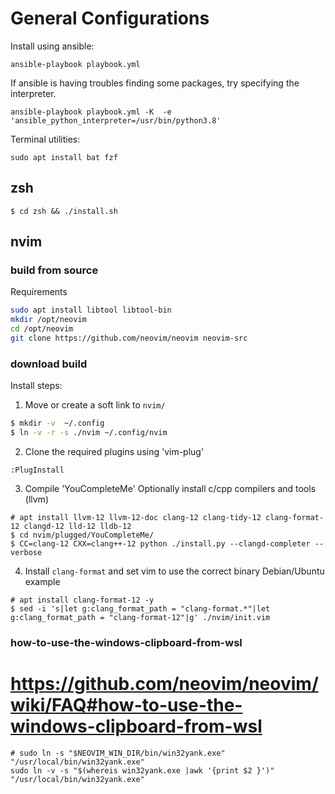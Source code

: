 # General Configurations

Install using ansible:
```command
ansible-playbook playbook.yml
```
If ansible is having troubles finding some packages, try specifying the interpreter.
```
ansible-playbook playbook.yml -K  -e 'ansible_python_interpreter=/usr/bin/python3.8'
```

Terminal utilities:

```
sudo apt install bat fzf
```

## zsh
```
$ cd zsh && ./install.sh
```

## nvim

### build from source
Requirements
```bash
sudo apt install libtool libtool-bin
mkdir /opt/neovim
cd /opt/neovim
git clone https://github.com/neovim/neovim neovim-src
```

### download build
Install steps:

1) Move or create a soft link to `nvim/`
```bash
$ mkdir -v  ~/.config
$ ln -v -r -s ./nvim ~/.config/nvim
```

2) Clone the required plugins using 'vim-plug'

```
:PlugInstall
```

3) Compile 'YouCompleteMe'
Optionally install c/cpp compilers and tools (llvm)
```
# apt install llvm-12 llvm-12-doc clang-12 clang-tidy-12 clang-format-12 clangd-12 lld-12 lldb-12
$ cd nvim/plugged/YouCompleteMe/
$ CC=clang-12 CXX=clang++-12 python ./install.py --clangd-completer --verbose
```

4) Install `clang-format` and set vim to use the correct binary
Debian/Ubuntu example
```
# apt install clang-format-12 -y
$ sed -i 's|let g:clang_format_path = "clang-format.*"|let g:clang_format_path = "clang-format-12"|g' ./nvim/init.vim
```

### how-to-use-the-windows-clipboard-from-wsl
 # https://github.com/neovim/neovim/wiki/FAQ#how-to-use-the-windows-clipboard-from-wsl
```
# sudo ln -s "$NEOVIM_WIN_DIR/bin/win32yank.exe" "/usr/local/bin/win32yank.exe"
sudo ln -v -s "$(whereis win32yank.exe |awk '{print $2 }')" "/usr/local/bin/win32yank.exe"
```
